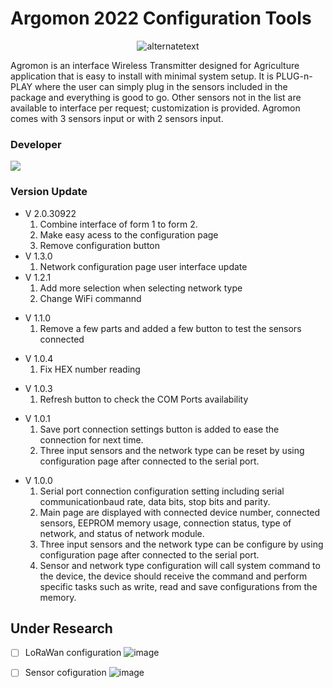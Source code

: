 # Argomon 2022 Configuration Tools
<p align="center">
    <img src="https://www.wondernica.com/assets/img/Agromon.png" alt="alternatetext"> </img>
</p>

<p>
    Agromon is an interface Wireless Transmitter designed for Agriculture application that is easy to install with minimal system setup. It is PLUG-n-PLAY where the user can simply plug in the sensors included in the package and everything is good to go. Other sensors not in the list are available to interface per request;
 customization is provided.
 Agromon comes with 3 sensors input or with 2 sensors input.
</p>

### Developer
<a href="https://github.com/AgentHitmanFaris/Agromon-UI/graphs/contributors">
  <img src="https://contrib.rocks/image?repo=AgentHitmanFaris/Agromon-UI" />
</a>

<h3>Version Update</h3>
<p>
 <ul>
        <li>
            V 2.0.30922
            <ol>
                <li>Combine interface of form 1 to form 2.</li>
                <li>Make easy acess to the configuration page</li>
                <li>Remove configuration button</li> 
            </ol>
        </li>
        <li>
            V 1.3.0 
            <ol>
                <li>Network configuration page user interface update</li>
            </ol>
        </li>
        <li>
            V 1.2.1
            <ol>
                <li>Add more selection when selecting network type</li>
                <li>Change WiFi commannd</li>
            </ol>
        </li>
     </ul>
     <ul>
        <li>
            V 1.1.0
            <ol>
                <li>Remove a few parts and added a few button to test the sensors connected</li>
            </ol>
        </li>
    </ul>
    <ul>
        <li>
            V 1.0.4
            <ol>
                <li>Fix HEX number reading</li>
            </ol>
        </li>
    </ul>
    <ul>
        <li>
            V 1.0.3
            <ol>
                <li>Refresh button to check the COM Ports availability</li>
            </ol>
        </li>
    </ul>
    <ul>
        <li>
            V 1.0.1
            <ol>
                <li>Save port connection settings button is added to ease the connection for next time.</li>
                <li>Three input sensors and the network type can be reset by using configuration page after connected to the serial port.</li>
            </ol>
        </li>
    </ul>
    <ul>
        <li>
            V 1.0.0
            <ol>
                <li>Serial port connection configuration setting including serial communicationbaud rate, data bits, stop bits and parity.</li>
                <li>Main page are displayed with connected device number, connected sensors, EEPROM memory usage, connection status, type of network, and status of network module.</li>
                <li>Three input sensors and the network type can be configure by using configuration page after connected to the serial port.</li>
                <li>Sensor and network type configuration will call system command to the device, the device should receive the command and perform specific tasks such as write, read and save configurations from the memory.</li>
            </ol>
        </li>
    </ul>
</p>

## Under Research
- [ ] LoRaWan configuration
![image](https://user-images.githubusercontent.com/81744011/193539505-af7940d4-f788-4790-bee6-af0890a3cc63.png)

- [ ] Sensor cofiguration
![image](https://user-images.githubusercontent.com/81744011/193539615-f3b04f05-87ec-4b26-b6d6-a5bde7a65b21.png)
